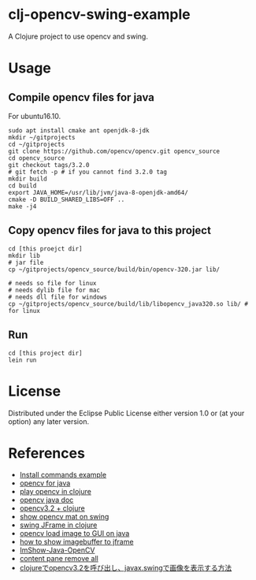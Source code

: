 # clj-opencv-swing-example

A Clojure project to use opencv and swing.

# Usage

## Compile opencv files for java

For ubuntu16.10.

```
sudo apt install cmake ant openjdk-8-jdk
mkdir ~/gitprojects
cd ~/gitprojects
git clone https://github.com/opencv/opencv.git opencv_source
cd opencv_source
git checkout tags/3.2.0
# git fetch -p # if you cannot find 3.2.0 tag
mkdir build
cd build
export JAVA_HOME=/usr/lib/jvm/java-8-openjdk-amd64/
cmake -D BUILD_SHARED_LIBS=OFF ..
make -j4
```

## Copy opencv files for java to this project

```
cd [this proejct dir]
mkdir lib
# jar file
cp ~/gitprojects/opencv_source/build/bin/opencv-320.jar lib/

# needs so file for linux
# needs dylib file for mac
# needs dll file for windows
cp ~/gitprojects/opencv_source/build/lib/libopencv_java320.so lib/ # for linux
```

## Run
```
cd [this project dir]
lein run
```

# License

Distributed under the Eclipse Public License either version 1.0 or (at your option) any later version.

# References

- [Install commands example](https://github.com/milq/milq/blob/master/scripts/bash/install-opencv.sh)
- [opencv for java](http://docs.opencv.org/3.0-beta/doc/tutorials/introduction/desktop_java/java_dev_intro.html)
- [play opencv in clojure](http://keens.github.io/blog/2015/06/07/clojuredeopencv3_0totawamureru/)
- [opencv java doc](http://docs.opencv.org/java/3.1.0/)
- [opencv3.2 + clojure](http://qiita.com/woxtu/items/bf39e3d53cbf60396d2c)
- [show opencv mat on swing](http://qiita.com/JackMasaki/items/79b883ca5084d7586008)
- [swing JFrame in clojure](http://hifistar.hatenablog.com/entry/2016/04/10/175525)
- [opencv load image to GUI on java](http://answers.opencv.org/question/10344/opencv-java-load-image-to-gui/)
- [how to show imagebuffer to jframe](http://stackoverflow.com/questions/299495/how-to-add-an-image-to-a-jpanel)
- [ImShow-Java-OpenCV](https://github.com/master-atul/ImShow-Java-OpenCV/blob/master/ImShow_JCV/src/com/atul/JavaOpenCV/Imshow.java)
- [content pane remove all](http://stackoverflow.com/questions/9347076/how-to-remove-all-components-from-a-jframe-in-java)
- [clojureでopencv3.2を呼び出し、javax.swingで画像を表示する方法](http://asukiaaa.blogspot.jp/2017/04/clojureopencv32javaxswing.html)
